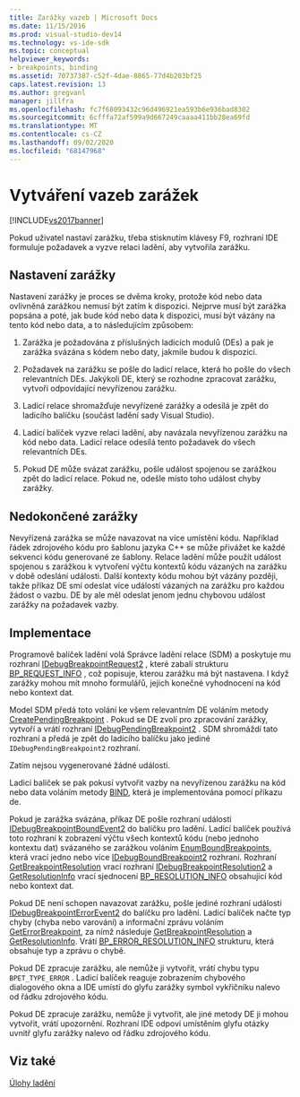 ```yaml
---
title: Zarážky vazeb | Microsoft Docs
ms.date: 11/15/2016
ms.prod: visual-studio-dev14
ms.technology: vs-ide-sdk
ms.topic: conceptual
helpviewer_keywords:
- breakpoints, binding
ms.assetid: 70737387-c52f-4dae-8865-77d4b203bf25
caps.latest.revision: 13
ms.author: gregvanl
manager: jillfra
ms.openlocfilehash: fc7f68093432c96d496921ea593b6e936bad8302
ms.sourcegitcommit: 6cfffa72af599a9d667249caaaa411bb28ea69fd
ms.translationtype: MT
ms.contentlocale: cs-CZ
ms.lasthandoff: 09/02/2020
ms.locfileid: "68147968"
---
```

# <a name="binding-breakpoints"></a>Vytváření vazeb zarážek
[!INCLUDE[vs2017banner](../../includes/vs2017banner.md)]

Pokud uživatel nastaví zarážku, třeba stisknutím klávesy F9, rozhraní IDE formuluje požadavek a vyzve relaci ladění, aby vytvořila zarážku.  
  
## <a name="setting-a-breakpoint"></a>Nastavení zarážky  
 Nastavení zarážky je proces se dvěma kroky, protože kód nebo data ovlivněná zarážkou nemusí být zatím k dispozici. Nejprve musí být zarážka popsána a poté, jak bude kód nebo data k dispozici, musí být vázány na tento kód nebo data, a to následujícím způsobem:  
  
1. Zarážka je požadována z příslušných ladicích modulů (DEs) a pak je zarážka svázána s kódem nebo daty, jakmile budou k dispozici.  
  
2. Požadavek na zarážku se pošle do ladicí relace, která ho pošle do všech relevantních DEs. Jakýkoli DE, který se rozhodne zpracovat zarážku, vytvoří odpovídající nevyřízenou zarážku.  
  
3. Ladicí relace shromažďuje nevyřízené zarážky a odesílá je zpět do ladicího balíčku (součást ladění sady Visual Studio).  
  
4. Ladicí balíček vyzve relaci ladění, aby navázala nevyřízenou zarážku na kód nebo data. Ladicí relace odesílá tento požadavek do všech relevantních DEs.  
  
5. Pokud DE může svázat zarážku, pošle událost spojenou se zarážkou zpět do ladicí relace. Pokud ne, odešle místo toho událost chyby zarážky.  
  
## <a name="pending-breakpoints"></a>Nedokončené zarážky  
 Nevyřízená zarážka se může navazovat na více umístění kódu. Například řádek zdrojového kódu pro šablonu jazyka C++ se může přivážet ke každé sekvenci kódu generované ze šablony. Relace ladění může použít událost spojenou s zarážkou k vytvoření výčtu kontextů kódu vázaných na zarážku v době odeslání události. Další kontexty kódu mohou být vázány později, takže příkaz DE smí odeslat více událostí vázaných na zarážku pro každou žádost o vazbu. DE by ale měl odeslat jenom jednu chybovou událost zarážky na požadavek vazby.  
  
## <a name="implementation"></a>Implementace  
 Programově balíček ladění volá Správce ladění relace (SDM) a poskytuje mu rozhraní [IDebugBreakpointRequest2](../../extensibility/debugger/reference/idebugbreakpointrequest2.md) , které zabalí strukturu [BP_REQUEST_INFO](../../extensibility/debugger/reference/bp-request-info.md) , což popisuje, kterou zarážku má být nastavena. I když zarážky mohou mít mnoho formulářů, jejich konečné vyhodnocení na kód nebo kontext dat.  
  
 Model SDM předá toto volání ke všem relevantním DE voláním metody [CreatePendingBreakpoint](../../extensibility/debugger/reference/idebugengine2-creatependingbreakpoint.md) . Pokud se DE zvolí pro zpracování zarážky, vytvoří a vrátí rozhraní [IDebugPendingBreakpoint2](../../extensibility/debugger/reference/idebugpendingbreakpoint2.md) . SDM shromáždí tato rozhraní a předá je zpět do ladicího balíčku jako jediné `IDebugPendingBreakpoint2` rozhraní.  
  
 Zatím nejsou vygenerované žádné události.  
  
 Ladicí balíček se pak pokusí vytvořit vazby na nevyřízenou zarážku na kód nebo data voláním metody [BIND](../../extensibility/debugger/reference/idebugpendingbreakpoint2-bind.md), která je implementována pomocí příkazu de.  
  
 Pokud je zarážka svázána, příkaz DE pošle rozhraní události [IDebugBreakpointBoundEvent2](../../extensibility/debugger/reference/idebugbreakpointboundevent2.md) do balíčku pro ladění. Ladicí balíček používá toto rozhraní k zobrazení výčtu všech kontextů kódu (nebo jednoho kontextu dat) svázaného se zarážkou voláním [EnumBoundBreakpoints](../../extensibility/debugger/reference/idebugbreakpointboundevent2-enumboundbreakpoints.md), která vrací jedno nebo více [IDebugBoundBreakpoint2](../../extensibility/debugger/reference/idebugboundbreakpoint2.md) rozhraní. Rozhraní [GetBreakpointResolution](../../extensibility/debugger/reference/idebugboundbreakpoint2-getbreakpointresolution.md) vrací rozhraní [IDebugBreakpointResolution2](../../extensibility/debugger/reference/idebugbreakpointresolution2.md) a [GetResolutionInfo](../../extensibility/debugger/reference/idebugbreakpointresolution2-getresolutioninfo.md) vrací sjednocení [BP_RESOLUTION_INFO](../../extensibility/debugger/reference/bp-resolution-info.md) obsahující kód nebo kontext dat.  
  
 Pokud DE není schopen navazovat zarážku, pošle jediné rozhraní události [IDebugBreakpointErrorEvent2](../../extensibility/debugger/reference/idebugbreakpointerrorevent2.md) do balíčku pro ladění. Ladicí balíček načte typ chyby (chyba nebo varování) a informační zprávu voláním [GetErrorBreakpoint](../../extensibility/debugger/reference/idebugbreakpointerrorevent2-geterrorbreakpoint.md), za nímž následuje [GetBreakpointResolution](../../extensibility/debugger/reference/idebugerrorbreakpoint2-getbreakpointresolution.md) a [GetResolutionInfo](../../extensibility/debugger/reference/idebugerrorbreakpointresolution2-getresolutioninfo.md). Vrátí [BP_ERROR_RESOLUTION_INFO](../../extensibility/debugger/reference/bp-error-resolution-info.md) strukturu, která obsahuje typ a zprávu o chybě.  
  
 Pokud DE zpracuje zarážku, ale nemůže ji vytvořit, vrátí chybu typu `BPET_TYPE_ERROR` . Ladicí balíček reaguje zobrazením chybového dialogového okna a IDE umístí do glyfu zarážky symbol vykřičníku nalevo od řádku zdrojového kódu.  
  
 Pokud DE zpracuje zarážku, nemůže ji vytvořit, ale jiné metody DE ji mohou vytvořit, vrátí upozornění. Rozhraní IDE odpoví umístěním glyfu otázky uvnitř glyfu zarážky nalevo od řádku zdrojového kódu.  
  
## <a name="see-also"></a>Viz také  
 [Úlohy ladění](../../extensibility/debugger/debugging-tasks.md)
